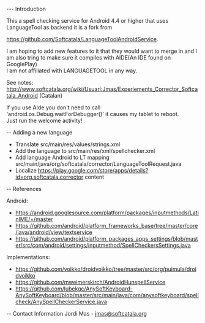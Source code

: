 
--- Introduction

This a spell checking service for Android 4.4 or higher that uses LanguageTool as backend it is a fork from 

https://github.com/Softcatala/LanguageToolAndroidService.

I am hoping to add new features to it that they would want to merge in and I am also tring to make sure it compiles with AIDE(An IDE found on GooglePlay)  
I am not affiliated with LANGUAGETOOL in any way.

See notes: http://www.softcatala.org/wiki/Usuari:Jmas/Experiements_Corrector_Softcatala_Android (Catalan)

If you use AIde  you don't need to call 'android.os.Debug.waitForDebugger()' it causes my tablet to reboot.		
Just run the welcome activity!

-- Adding a new language

* Translate src/main/res/values/strings.xml
* Add the language to src/main/res/xml/spellchecker.xml
* Add language Android to LT mapping src/main/java/org/softcatala/corrector/LanguageToolRequest.java
* Localize https://play.google.com/store/apps/details?id=org.softcatala.corrector content

-- References

Android:

* https://android.googlesource.com/platform/packages/inputmethods/LatinIME/+/master
* https://github.com/android/platform_frameworks_base/tree/master/core/java/android/view/textservice
* https://github.com/android/platform_packages_apps_settings/blob/master/src/com/android/settings/inputmethod/SpellCheckersSettings.java

Implementations:

* https://github.com/voikko/droidvoikko/tree/master/src/org/puimula/droidvoikko
* https://github.com/mweimerskirch/AndroidHunspellService
* https://github.com/lubekgc/AnySoftKeyboard-AnySoftKeyboard/blob/master/src/main/java/com/anysoftkeyboard/spellcheck/AnySpellCheckerService.java

-- Contact Information
Jordi Mas - jmas@softcatala.org

